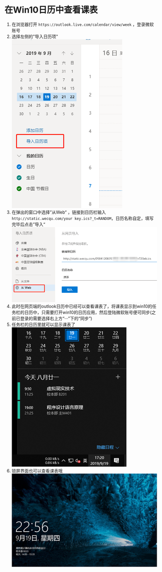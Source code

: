 # 在Win10日历中查看课表
1. 在浏览器打开 `https://outlook.live.com/calendar/view/week` ，登录微软账号
2. 选择左侧的"导入日历项"
![](./static/img/win10_1.png)
3. 在弹出的窗口中选择”从Web“ ，链接到日历栏输入`http://static.wecqu.com/your key.ics?_t=RANDOM`，日历名称自定，填写完毕后点击”导入“
![](./static/img/win10_3.png)
4. 此时在网页端的outlook日历中已经可以查看课表了，将课表显示到win10的任务栏的日历中，只需要打开win10的日历应用，然后登陆微软账号便可同步(之前已登录的需要选择右上方“···”下的“同步”)
5. 任务栏的日历里就可以显示课表了
![](./static/img/win10_4.png)
6. 锁屏界面也可以查看课表哦
![](./static/img/win10_5.png)


